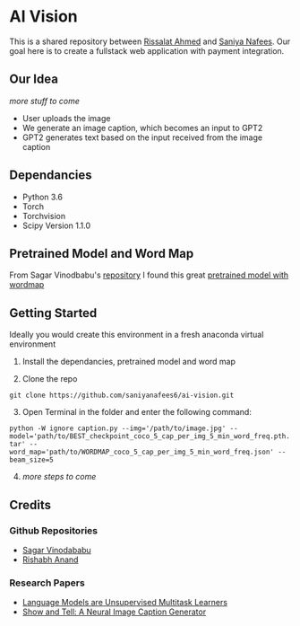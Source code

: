 # AI Vision

This is a shared repository between [Rissalat Ahmed](https://github.com/rkapdi) and [Saniya Nafees](https://github.com/saniyanafees6). Our goal here is to create a fullstack web application with payment integration. 

## Our Idea
*more stuff to come*
* User uploads the image
* We generate an image caption, which becomes an input to GPT2
* GPT2 generates text based on the input received from the image caption



## Dependancies 
* Python 3.6
* Torch
* Torchvision
* Scipy Version 1.1.0

## Pretrained Model and Word Map
From Sagar Vinodbabu's [repository](https://github.com/sgrvinod/a-PyTorch-Tutorial-to-Image-Captioning) I found this great [pretrained model with wordmap](https://drive.google.com/drive/folders/189VY65I_n4RTpQnmLGj7IzVnOF6dmePC)

## Getting Started
Ideally you would create this environment in a fresh anaconda virtual environment

1. Install the dependancies, pretrained model and word map

2. Clone the repo

`git clone https://github.com/saniyanafees6/ai-vision.git`

3. Open Terminal in the folder and enter the following command:

`python -W ignore caption.py --img='/path/to/image.jpg' --model='path/to/BEST_checkpoint_coco_5_cap_per_img_5_min_word_freq.pth.tar' --word_map='path/to/WORDMAP_coco_5_cap_per_img_5_min_word_freq.json' --beam_size=5`

4. *more steps to come*

## Credits
### Github Repositories
* [Sagar Vinodababu](https://github.com/sgrvinod/a-PyTorch-Tutorial-to-Image-Captioning)
* [Rishabh Anand](https://github.com/rish-16/gpt2client)

### Research Papers
* [Language Models are Unsupervised Multitask Learners](https://d4mucfpksywv.cloudfront.net/better-language-models/language_models_are_unsupervised_multitask_learners.pdf)
* [Show and Tell: A Neural Image Caption Generator](https://arxiv.org/pdf/1411.4555.pdf)
